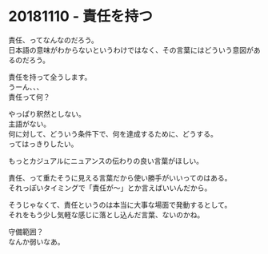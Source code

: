 # 20181110 - 責任を持つ

責任、ってなんなのだろう。  
日本語の意味がわからないというわけではなく、その言葉にはどういう意図があるのだろう。  
  
責任を持って全うします。  
うーん、、、  
責任って何？  
  
やっぱり釈然としない。  
主語がない。  
何に対して、どういう条件下で、何を達成するために、どうする。  
ってはっきりしたい。  
  
もっとカジュアルにニュアンスの伝わりの良い言葉がほしい。  
  
責任、って重たそうに見える言葉だから使い勝手がいいってのはある。  
それっぽいタイミングで「責任が〜」とか言えばいいんだから。  
  
そうじゃなくて、責任というのは本当に大事な場面で発動するとして。  
それをもう少し気軽な感じに落とし込んだ言葉、ないのかね。  
  
守備範囲？  
なんか弱いなあ。  